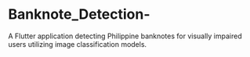 # Banknote_Detection-
A Flutter application detecting Philippine banknotes for visually impaired users utilizing image classification models. 
